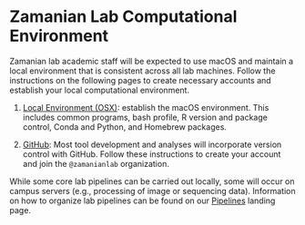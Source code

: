 # Zamanian Lab Computational Environment

Zamanian lab academic staff will be expected to use macOS and maintain a local environment that is consistent across all lab machines. Follow the instructions on the following pages to create necessary accounts and establish your local computational environment.

  1. [Local Environment (OSX)](comp_local.md): establish the macOS environment. This includes common programs, bash profile, R version and package control, Conda and Python, and Homebrew packages.

  2. [GitHub](comp_github.md): Most tool development and analyses will incorporate version control with GitHub. Follow these instructions to create your account and join the `@zamanianlab` organization.

While some core lab pipelines can be carried out locally, some will occur on campus servers (e.g., processing of image or sequencing data). Information on how to organize lab pipelines can be found on our [Pipelines](pipelines_overview.md) landing page.
